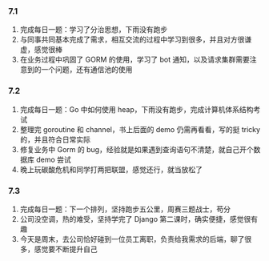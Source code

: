 ### 7.1

1. 完成每日一题：学习了分治思想，下雨没有跑步
2. 与同事共同基本完成了需求，相互交流的过程中学习到很多，并且对方很谦虚，感觉很棒
3. 在业务过程中巩固了 GORM 的使用，学习了 bot 通知，以及请求集群需要注意到的一个问题，还有通信池的使用

### 7.2

1. 完成每日一题：Go 中如何使用 heap，下雨没有跑步，完成计算机体系结构考试
2. 整理完 goroutine 和 channel，书上后面的 demo 仍需再看看，写的挺 tricky 的，并且符合日常实际
3. 修复业务中 Gorm 的 bug，经验就是如果遇到查询语句不清楚，就自己开个数据库 demo 尝试
4. 晚上玩碳酸危机和同学打两把联盟，感觉还行，就当放松了

### 7.3

1. 完成每日一题：下一个排列，坚持跑步五公里，周赛三题战士，苟分
2. 公司没空调，热的难受，坚持学完了 Django 第二课时，确实便捷，感觉很有趣
3. 今天是周末，去公司恰好碰到一位员工离职，负责给我需求的后端，聊了很多，感觉要不断提升自己